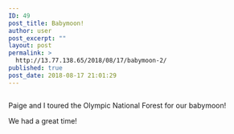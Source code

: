```yaml
---
ID: 49
post_title: Babymoon!
author: user
post_excerpt: ""
layout: post
permalink: >
  http://13.77.138.65/2018/08/17/babymoon-2/
published: true
post_date: 2018-08-17 21:01:29
---
```

<!-- wp:image {"id":536} -->
<figure class="wp-block-image"><img src="https://i1.wp.com/www.stephenzentner.com/wp-content/uploads/2018/08/IMG_3669.jpg?fit=1060%2C795" alt="" class="wp-image-536"/></figure>
<!-- /wp:image -->

<!-- wp:paragraph -->
<p>Paige and I toured the Olympic National Forest for our babymoon!</p>
<!-- /wp:paragraph -->

<!-- wp:paragraph -->
<p>We had a great time!</p>

<!-- /wp:paragraph -->